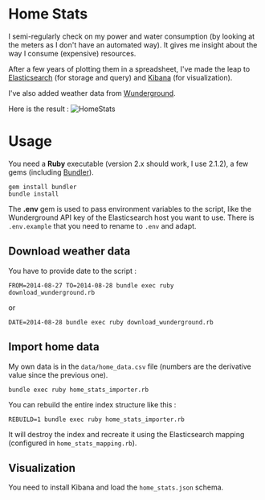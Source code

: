 # Home Stats

I semi-regularly check on my power and water consumption (by looking at the meters as I don't have an automated way).
It gives me insight about the way I consume (expensive) resources.

After a few years of plotting them in a spreadsheet, I've made the leap to [Elasticsearch](http://elasticsearch.org/overview/elasticsearch/) (for storage and query) and [Kibana](http://elasticsearch.org/overview/kibana/) (for visualization).

I've also added weather data from [Wunderground](http://wunderground.com).

Here is the result : ![HomeStats](http://jeremy.lecour.fr/tmp/home_stats.png)

# Usage

You need a **Ruby** executable (version 2.x should work, I use 2.1.2), a few gems (including [Bundler](http://bundler.io)).

````shell
gem install bundler
bundle install
````

The **.env** gem is used to pass environment variables to the script, like the Wunderground API key of the Elasticsearch host you want to use.
There is `.env.example` that you need to rename to `.env` and adapt.

## Download weather data

You have to provide date to the script :

`FROM=2014-08-27 TO=2014-08-28 bundle exec ruby download_wunderground.rb`

or 

`DATE=2014-08-28 bundle exec ruby download_wunderground.rb`

## Import home data

My own data is in the `data/home_data.csv` file (numbers are the derivative value since the previous one).

`bundle exec ruby home_stats_importer.rb`

You can rebuild the entire index structure like this :

`REBUILD=1 bundle exec ruby home_stats_importer.rb`

It will destroy the index and recreate it using the Elasticsearch mapping (configured in `home_stats_mapping.rb`).

## Visualization

You need to install Kibana and load the `home_stats.json` schema.